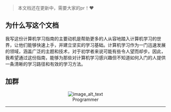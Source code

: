 > 本文档还在更新中，需要大家的pr！❤️


## 为什么写这个文档
我写这份计算机学习指南的主要动机是帮助更多的人从容地踏入计算机学习的世界，让他们能够快速上手，并建立坚实的学习基础。计算机学习作为一门迅速发展的领域，涵盖广泛的主题和技术，对于初学者来说可能有些令人望而却步。因此，我希望通过这份指南，能够为那些对计算机学习感兴趣但不知道如何入门的人提供一条清晰的学习路径和有效的学习方法。

## 加群
<p align="center">
  <img src="https://static.meowrain.cn/i/2023/07/21/lzcpns-3.webp" alt="image_alt_text">
  <br>
  Programmer
</p>

---

